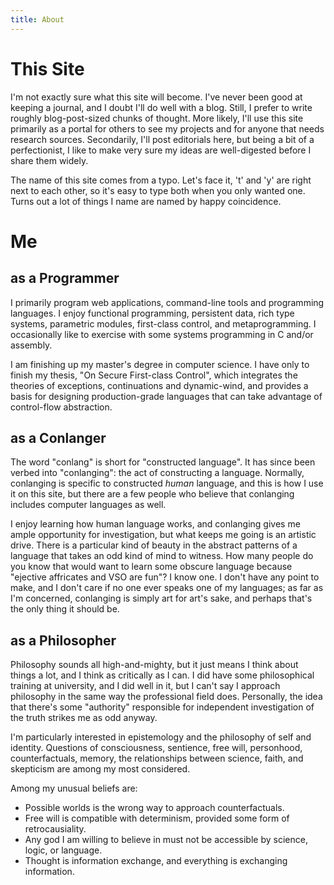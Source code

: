 ```yaml
---
title: About
---
```

This Site
=========

I'm not exactly sure what this site will become. I've never been good at keeping a journal, and I doubt I'll do well with a blog. Still, I prefer to write roughly blog-post-sized chunks of thought. More likely, I'll use this site primarily as a portal for others to see my projects and for anyone that needs research sources. Secondarily, I'll post editorials here, but being a bit of a perfectionist, I like to make very sure my ideas are well-digested before I share them widely.

The name of this site comes from a typo. Let's face it, 't' and 'y' are right next to each other, so it's easy to type both when you only wanted one. Turns out a lot of things I name are named by happy coincidence.


Me
==

as a Programmer
---------------

I primarily program web applications, command-line tools and programming languages. I enjoy functional programming, persistent data, rich type systems, parametric modules, first-class control, and metaprogramming. I occasionally like to exercise with some systems programming in C and/or assembly.

I am finishing up my master's degree in computer science. I have only to finish my thesis, "On Secure First-class Control", which integrates the theories of exceptions, continuations and dynamic-wind, and provides a basis for designing production-grade languages that can take advantage of control-flow abstraction.


as a Conlanger
--------------

The word "conlang" is short for "constructed language". It has since been verbed into "conlanging": the act of constructing a language. Normally, conlanging is specific to constructed _human_ language, and this is how I use it on this site, but there are a few people who believe that conlanging includes computer languages as well.

I enjoy learning how human language works, and conlanging gives me ample opportunity for investigation, but what keeps me going is an artistic drive. There is a particular kind of beauty in the abstract patterns of a language that takes an odd kind of mind to witness. How many people do you know that would want to learn some obscure language because "ejective affricates and VSO are fun"? I know one. I don't have any point to make, and I don't care if no one ever speaks one of my languages; as far as I'm concerned, conlanging is simply art for art's sake, and perhaps that's the only thing it should be.


as a Philosopher
----------------

Philosophy sounds all high-and-mighty, but it just means I think about things a lot, and I think as critically as I can. I did have some philosophical training at university, and I did well in it, but I can't say I approach philosophy in the same way the professional field does. Personally, the idea that there's some "authority" responsible for independent investigation of the truth strikes me as odd anyway.

I'm particularly interested in epistemology and the philosophy of self and identity. Questions of consciousness, sentience, free will, personhood, counterfactuals, memory, the relationships between science, faith, and skepticism are among my most considered.

Among my unusual beliefs are:

* Possible worlds is the wrong way to approach counterfactuals.
* Free will is compatible with determinism, provided some form of retrocausiality.
* Any god I am willing to believe in must not be accessible by science, logic, or language.
* Thought is information exchange, and everything is exchanging information.
